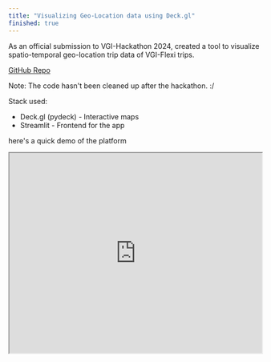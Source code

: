 ```yaml
---
title: "Visualizing Geo-Location data using Deck.gl"
finished: true 
---
```

As an official submission to VGI-Hackathon 2024, created a tool to visualize spatio-temporal geo-location trip data of VGI-Flexi trips.

[GitHub Repo](https://github.com/nairjayesh/vgi_hackathon_2024) 

Note: The code hasn't been cleaned up after the hackathon. :/ 

Stack used: 
* Deck.gl (pydeck) - Interactive maps  
* Streamlit - Frontend for the app 

<div class="map-container">
    <p> here's a quick demo of the platform </p> 
    <div class="video-container"> 
        <iframe width="100%" height="400" src="https://www.youtube.com/watch?v=m_lU4CKEvo0"> 
    </div> 